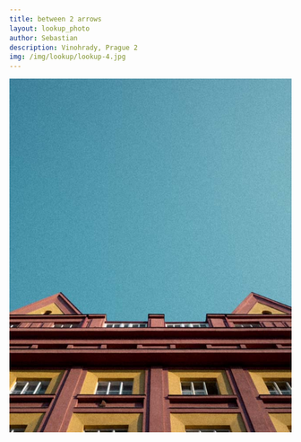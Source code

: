 ```yaml
---
title: between 2 arrows
layout: lookup_photo
author: Sebastian
description: Vinohrady, Prague 2
img: /img/lookup/lookup-4.jpg
---
```


<img src="/img/lookup/lookup-4.jpg">
